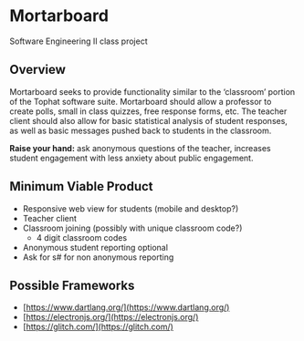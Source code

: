 # Mortarboard
Software Engineering II class project

## Overview
Mortarboard seeks to provide functionality similar to the ‘classroom’ portion of the Tophat software suite.  Mortarboard should allow a professor to create polls, small in class quizzes, free response forms, etc. The teacher client should also allow for basic statistical analysis of student responses, as well as basic messages pushed back to students in the classroom. 

**Raise your hand:** ask anonymous questions of the teacher, increases student engagement with less anxiety about public engagement. 

## Minimum Viable Product
- Responsive web view for students (mobile and desktop?)
- Teacher client
- Classroom joining (possibly with unique classroom code?)
    - 4 digit classroom codes
- Anonymous student reporting optional
- Ask for s# for non anonymous reporting

## Possible Frameworks
- [https://www.dartlang.org/](https://www.dartlang.org/)
- [https://electronjs.org/](https://electronjs.org/)
- [https://glitch.com/](https://glitch.com/)
